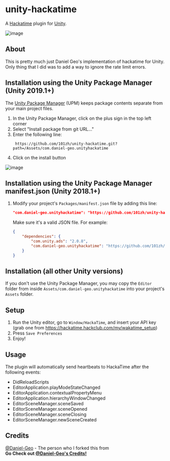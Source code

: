# unity-hackatime

A [Hackatime](https://hackatime.hackclub.com/) plugin for [Unity](https://unity.com).

![image](https://github.com/user-attachments/assets/80f56962-f006-4f65-a48f-bfafec4f4d13)


## About

This is pretty much just Daniel Geo's implementation of hackatime for Unity. Only thing that I did was to add a way to ignore the rate limit errors.

## Installation using the Unity Package Manager (Unity 2019.1+)

The [Unity Package Manager](https://docs.unity3d.com/Packages/com.unity.package-manager-ui@1.8/manual/index.html) (UPM) keeps package contents separate from your main project files.

1. In the Unity Package Manager, click on the plus sign in the top left corner
2. Select "Install package from git URL..."
3. Enter the following line:
   ```
    https://github.com/101zh/unity-hackatime.git?path=/Assets/com.daniel-geo.unityhackatime
    ```
4. Click on the install button

![image](https://github.com/user-attachments/assets/73ef6434-1164-40fe-8c33-c8365f426382)





## Installation using the Unity Package Manager manifest.json (Unity 2018.1+)

1. Modify your project's `Packages/manifest.json` file by adding this line:

    ```json
    "com.daniel-geo.unityhackatime": "https://github.com/101zh/unity-hackatime.git?path=/Assets/com.daniel-geo.unityhackatime"
    ```

    Make sure it's a valid JSON file. For example:

    ```json
    {
        "dependencies": {
            "com.unity.ads": "2.0.8",
            "com.daniel-geo.unityhackatime": "https://github.com/101zh/unity-hackatime.git?path=/Assets/com.daniel-geo.unityhackatime"
        }
    }
    ```

## Installation (all other Unity versions)

If you don't use the Unity Package Manager, you may copy the `Editor` folder from inside `Assets/com.daniel-geo.unityhackatime` into your project's `Assets` folder.

## Setup

1. Run the Unity editor, go to `Window/HackaTime`, and insert your API key (grab one from https://hackatime.hackclub.com/my/wakatime_setup)
2. Press `Save Preferences`
3. Enjoy!

## Usage

The plugin will automatically send heartbeats to HackaTime after the following events:

* DidReloadScripts
* EditorApplication.playModeStateChanged
* EditorApplication.contextualPropertyMenu
* EditorApplication.hierarchyWindowChanged
* EditorSceneManager.sceneSaved
* EditorSceneManager.sceneOpened
* EditorSceneManager.sceneClosing
* EditorSceneManager.newSceneCreated

## Credits
[@Daniel-Geo](https://github.com/Daniel-Geo) - The person who I forked this from\
__Go Check out [@Daniel-Geo's Credits!](https://github.com/Daniel-Geo/unity-hackatime#credits)__
